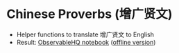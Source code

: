 # Chinese Proverbs (增广贤文)
- Helper functions to translate 增广贤文 to English
- Result: [ObservableHQ notebook](https://observablehq.com/@illuminati360/chinese-proverbs) ([offline version](https://github.com/illuminati360/proverbs/blob/master/chinese-proverbs.tgz))
